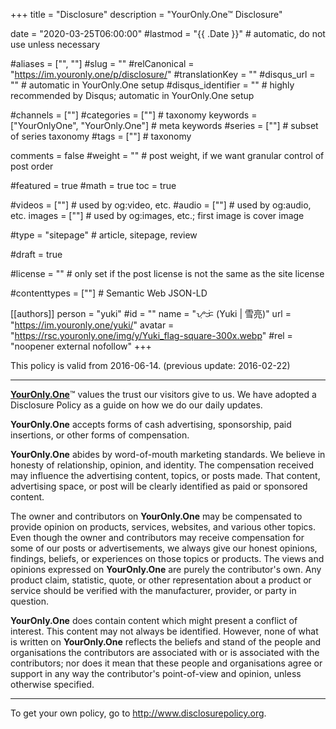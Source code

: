 +++
title = "Disclosure"
description = "YourOnly.One™ Disclosure"

date = "2020-03-25T06:00:00"
#lastmod = "{{ .Date }}"    # automatic, do not use unless necessary

#aliases = ["", ""]
#slug = ""
#relCanonical = "https://im.youronly.one/p/disclosure/"
#translationKey = ""
#disqus_url = ""                                                    # automatic in YourOnly.One setup
#disqus_identifier = ""                                             # highly recommended by Disqus; automatic in YourOnly.One setup

#channels = [""]
#categories = [""]                                                   # taxonomy
keywords = ["YourOnlyOne", "YourOnly.One"]                                                     # meta keywords
#series = [""]                                                       # subset of series taxonomy
#tags = [""]                                                         # taxonomy

comments = false
#weight = ""                                                        # post weight, if we want granular control of post order

#featured = true
#math = true
toc = true

#videos = [""]                                                       # used by og:video, etc.
#audio = [""]                                                        # used by og:audio, etc.
images = [""]                                                       # used by og:images, etc.; first image is cover image

#type = "sitepage"                                                           # article, sitepage, review

#draft = true

#license = ""                                                       # only set if the post license is not the same as the site license

#contenttypes = [""]                                                 # Semantic Web JSON-LD

[[authors]]
  person = "yuki"
  #id = ""
  name = "ᜌᜓᜃᜒ (Yuki | 雪亮)"
  url = "https://im.youronly.one/yuki/"
  avatar = "https://rsc.youronly.one/img/y/Yuki_flag-square-300x.webp"
  #rel = "noopener external nofollow"
+++

This policy is valid from 2016-06-14.
(previous update: 2016-02-22)

<hr/>

<a href="https://youronly.one">__YourOnly.One__</a>™ values the trust our visitors give to us. We have adopted a Disclosure Policy as a guide on how we do our daily updates.

__YourOnly.One__ accepts forms of cash advertising, sponsorship, paid insertions, or other forms of compensation.

__YourOnly.One__ abides by word-of-mouth marketing standards. We believe in honesty of relationship, opinion, and identity. The compensation received may influence the advertising content, topics, or posts made. That content, advertising space, or post will be clearly identified as paid or sponsored content.

The owner and contributors on __YourOnly.One__ may be compensated to provide opinion on products, services, websites, and various other topics. Even though the owner and contributors may receive compensation for some of our posts or advertisements, we always give our honest opinions, findings, beliefs, or experiences on those topics or products. The views and opinions expressed on __YourOnly.One__ are purely the contributor's own. Any product claim, statistic, quote, or other representation about a product or service should be verified with the manufacturer, provider, or party in question.

__YourOnly.One__ does contain content which might present a conflict of interest. This content may not always be identified. However, none of what is written on __YourOnly.One__ reflects the beliefs and stand of the people and organisations the contributors are associated with or is associated with the contributors; nor does it mean that these people and organisations agree or support in any way the contributor's point-of-view and opinion, unless otherwise specified.</p>

<hr/>

To get your own policy, go to <a href="http://www.disclosurepolicy.org" rel="noopener external nofollow" referrerpolicy="strict-origin-when-cross-origin">http://www.disclosurepolicy.org</a>.
